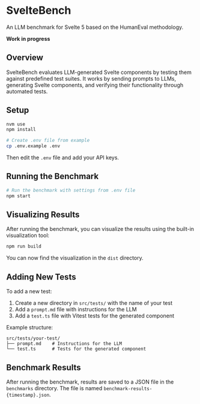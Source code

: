 # SvelteBench

An LLM benchmark for Svelte 5 based on the HumanEval methodology.

**Work in progress**

## Overview

SvelteBench evaluates LLM-generated Svelte components by testing them against predefined test suites. It works by sending prompts to LLMs, generating Svelte components, and verifying their functionality through automated tests.

## Setup

```bash
nvm use
npm install

# Create .env file from example
cp .env.example .env
```

Then edit the `.env` file and add your API keys.

## Running the Benchmark

```bash
# Run the benchmark with settings from .env file
npm start
```

## Visualizing Results

After running the benchmark, you can visualize the results using the built-in visualization tool:

```bash
npm run build
```

You can now find the visualization in the `dist` directory.

## Adding New Tests

To add a new test:

1. Create a new directory in `src/tests/` with the name of your test
2. Add a `prompt.md` file with instructions for the LLM
3. Add a `test.ts` file with Vitest tests for the generated component

Example structure:

```
src/tests/your-test/
├── prompt.md    # Instructions for the LLM
└── test.ts      # Tests for the generated component
```

## Benchmark Results

After running the benchmark, results are saved to a JSON file in the `benchmarks` directory. The file is named `benchmark-results-{timestamp}.json`.
